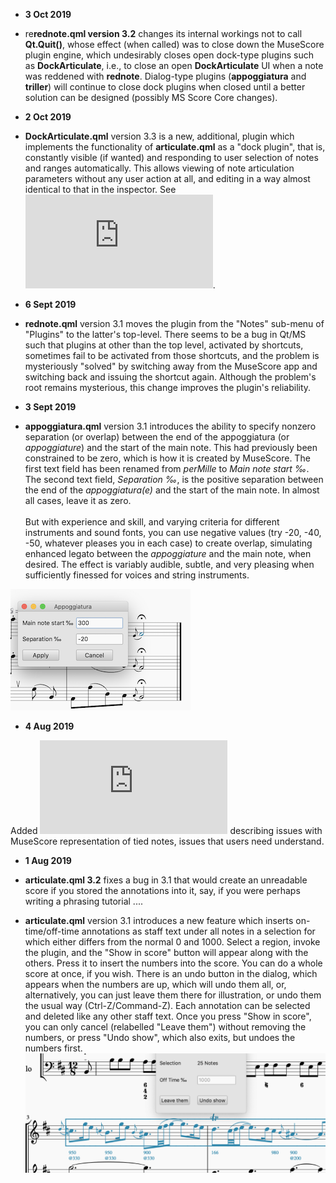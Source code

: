* **3 Oct 2019**
* re**rednote.qml version 3.2** changes its internal workings not to call **Qt.Quit()**, whose effect (when called) was to close down the MuseScore plugin engine, which undesirably closes open dock-type plugins such as **DockArticulate**, i.e., to close an open **DockArticulate** UI when a note was reddened with **rednote**.  Dialog-type plugins (**appoggiatura** and **triller**) will continue to close dock plugins when closed until a better solution can be designed (possibly MS Score Core changes).

* **2 Oct 2019**
* **DockArticulate.qml** version 3.3 is a new, additional, plugin which implements the functionality of **articulate.qml** as a "dock plugin", that is, constantly visible (if wanted) and responding to user selection of notes and ranges automatically.  This allows viewing of note articulation parameters without any user action at all, and editing in a way almost identical to that in the inspector.  See ![DockArticulate.md](https://github.com/BernardSGreenberg/MuseScorePlugins/blob/master/DockArticulate.md).

* **6 Sept 2019**

* **rednote.qml** version 3.1 moves the plugin from the "Notes" sub-menu of "Plugins" to the latter's top-level.  There seems to be a bug in Qt/MS such that plugins at other than the top level, activated by shortcuts, sometimes fail to be activated from those shortcuts, and the problem is mysteriously "solved" by switching away from the MuseScore app and switching back and issuing the shortcut again.  Although the problem's root remains mysterious, this change improves the plugin's reliability.

* **3 Sept 2019**

* **appoggiatura.qml** version 3.1 introduces the ability to specify nonzero separation (or overlap) between the end of the appoggiatura (or *appoggiature*) and the start of the main note. This had previously been constrained to be zero, which is how it is created by MuseScore.  The first text field has been renamed from *perMille* to *Main note start ‰*.  The second text field, *Separation ‰*, is the positive separation between the end of the *appoggiatura(e)* and the start of the main note.  In almost all cases, leave it as zero. \
\
But with experience and skill, and varying criteria for different instruments and sound fonts, you can use negative values (try -20, -40, -50, whatever pleases you in each case) to create overlap, simulating enhanced legato between the *appoggiature* and the main note, when desired.  The effect is variably audible, subtle, and very pleasing when sufficiently finessed for voices and string instruments.

![Appoggiatura plugin with separation](AppoggWSep.png)


* **4 Aug 2019**

Added ![adjustTiedNotes.md](https://github.com/BernardSGreenberg/MuseScorePlugins/blob/master/adjustingTiedNotes.md) describing issues with MuseScore representation of tied notes, issues that users need understand.

* **1 Aug 2019**

* **articulate.qml 3.2** fixes a bug in 3.1 that would create an unreadable score if you stored the annotations into it, say, if you were perhaps writing a phrasing tutorial .... 

* **articulate.qml** version 3.1 introduces a new feature which inserts on-time/off-time annotations as staff text under all notes in a selection for which either differs from the normal 0 and 1000. Select a region, invoke the plugin, and the "Show in score" button will appear along with the others. Press it to insert the numbers into the score.  You can do a whole score at once, if you wish.  There is an undo button in the dialog, which appears when the numbers are up, which will undo them all, or, alternatively, you can just leave them there for illustration, or undo them the usual way (Ctrl-Z/Command-Z). Each annotation can be selected and deleted like any other staff text.  Once you press "Show in score", you can only cancel (relabelled "Leave them") without removing the numbers, or press "Undo show", which also exits, but undoes the numbers first.
![Note times in the score](inScoreShowTimes.png)
